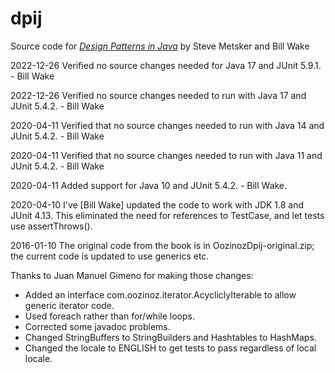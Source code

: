 # dpij
Source code for *[Design Patterns in Java][1]* by Steve Metsker and Bill Wake

[1]: http://www.amazon.com/exec/obidos/ASIN/0321333020/xp123com "Design Patterns in Java"

2022-12-26
Verified no source changes needed for Java 17 and JUnit 5.9.1. - Bill Wake

2022-12-26
Verified no source changes needed to run with Java 17 and JUnit 5.4.2. - Bill Wake

2020-04-11
Verified that no source changes needed to run with Java 14 and JUnit 5.4.2. - Bill Wake

2020-04-11
Verified that no source changes needed to run with Java 11 and JUnit 5.4.2. - Bill Wake

2020-04-11 
Added support for Java 10 and JUnit 5.4.2. - Bill Wake.

2020-04-10
I've [Bill Wake] updated the code to work with JDK 1.8 and JUnit 4.13. This eliminated the need for references to TestCase, and let tests use assertThrows().

2016-01-10
The original code from the book is in OozinozDpij-original.zip; the current code is updated to use generics etc. 

Thanks to Juan Manuel Gimeno for making those changes:
* Added an interface com.oozinoz.iterator.AcycliclyIterable to allow generic iterator code.
* Used foreach rather than for/while loops.
* Corrected some javadoc problems.
* Changed StringBuffers to StringBuilders and Hashtables to HashMaps. 
* Changed the locale to ENGLISH to get tests to pass regardless of local locale.





